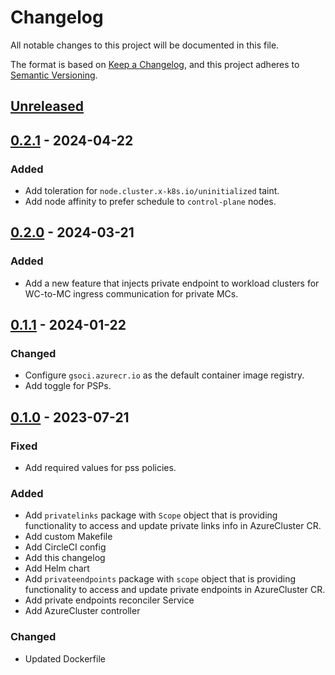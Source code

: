 # Changelog

All notable changes to this project will be documented in this file.

The format is based on [Keep a Changelog](https://keepachangelog.com/en/1.0.0/),
and this project adheres to [Semantic Versioning](https://semver.org/spec/v2.0.0.html).

## [Unreleased]

## [0.2.1] - 2024-04-22

### Added

- Add toleration for `node.cluster.x-k8s.io/uninitialized` taint.
- Add node affinity to prefer schedule to `control-plane` nodes.

## [0.2.0] - 2024-03-21

### Added

- Add a new feature that injects private endpoint to workload clusters for WC-to-MC ingress communication for private MCs. 

## [0.1.1] - 2024-01-22

### Changed

- Configure `gsoci.azurecr.io` as the default container image registry.
- Add toggle for PSPs.

## [0.1.0] - 2023-07-21

### Fixed

- Add required values for pss policies.

### Added

- Add `privatelinks` package with `Scope` object that is providing functionality to access and update private links info in AzureCluster CR.
- Add custom Makefile
- Add CircleCI config
- Add this changelog
- Add Helm chart
- Add `privateendpoints` package with `scope` object that is providing functionality to access and update private endpoints in AzureCluster CR.
- Add private endpoints reconciler Service
- Add AzureCluster controller

### Changed

- Updated Dockerfile

[Unreleased]: https://github.com/giantswarm/azure-private-endpoint-operator/compare/v0.2.1...HEAD
[0.2.1]: https://github.com/giantswarm/azure-private-endpoint-operator/compare/v0.2.0...v0.2.1
[0.2.0]: https://github.com/giantswarm/azure-private-endpoint-operator/compare/v0.1.1...v0.2.0
[0.1.1]: https://github.com/giantswarm/azure-private-endpoint-operator/compare/v0.1.0...v0.1.1
[0.1.0]: https://github.com/giantswarm/azure-private-endpoint-operator/releases/tag/v0.1.0
